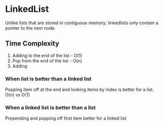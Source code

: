 # LinkedList

Unlike lists that are stored in contiguous memory; linkedlists only contain a pointer to the next node.

## Time Complexity

1. Adding to the end of the list - O(1)
2. Pop from the end of the list - O(n)
3. Adding

### When list is better than a linked list
Popping item off at the end and looking items by index is better for a list. O(n) vs O(1)

### When a linked list is better than a list
Prepending and popping off first item better for a linked list